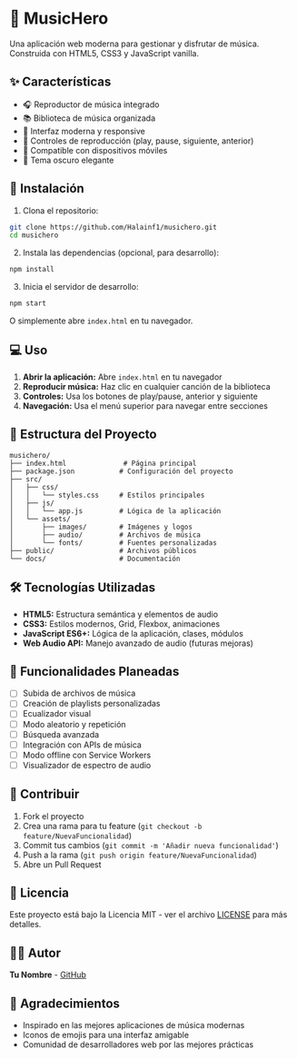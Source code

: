 # 🎵 MusicHero

Una aplicación web moderna para gestionar y disfrutar de música. Construida con HTML5, CSS3 y JavaScript vanilla.

## ✨ Características

- 🎧 Reproductor de música integrado
- 📚 Biblioteca de música organizada
- 🎨 Interfaz moderna y responsive
- 🔄 Controles de reproducción (play, pause, siguiente, anterior)
- 📱 Compatible con dispositivos móviles
- 🌙 Tema oscuro elegante

## 🚀 Instalación

1. Clona el repositorio:
```bash
git clone https://github.com/Halainf1/musichero.git
cd musichero
```

2. Instala las dependencias (opcional, para desarrollo):
```bash
npm install
```

3. Inicia el servidor de desarrollo:
```bash
npm start
```

O simplemente abre `index.html` en tu navegador.

## 💻 Uso

1. **Abrir la aplicación:** Abre `index.html` en tu navegador
2. **Reproducir música:** Haz clic en cualquier canción de la biblioteca
3. **Controles:** Usa los botones de play/pause, anterior y siguiente
4. **Navegación:** Usa el menú superior para navegar entre secciones

## 📁 Estructura del Proyecto

```
musichero/
├── index.html              # Página principal
├── package.json           # Configuración del proyecto
├── src/
│   ├── css/
│   │   └── styles.css     # Estilos principales
│   ├── js/
│   │   └── app.js         # Lógica de la aplicación
│   └── assets/
│       ├── images/        # Imágenes y logos
│       ├── audio/         # Archivos de música
│       └── fonts/         # Fuentes personalizadas
├── public/                # Archivos públicos
└── docs/                  # Documentación
```

## 🛠️ Tecnologías Utilizadas

- **HTML5:** Estructura semántica y elementos de audio
- **CSS3:** Estilos modernos, Grid, Flexbox, animaciones
- **JavaScript ES6+:** Lógica de la aplicación, clases, módulos
- **Web Audio API:** Manejo avanzado de audio (futuras mejoras)

## 🎯 Funcionalidades Planeadas

- [ ] Subida de archivos de música
- [ ] Creación de playlists personalizadas
- [ ] Ecualizador visual
- [ ] Modo aleatorio y repetición
- [ ] Búsqueda avanzada
- [ ] Integración con APIs de música
- [ ] Modo offline con Service Workers
- [ ] Visualizador de espectro de audio

## 🤝 Contribuir

1. Fork el proyecto
2. Crea una rama para tu feature (`git checkout -b feature/NuevaFuncionalidad`)
3. Commit tus cambios (`git commit -m 'Añadir nueva funcionalidad'`)
4. Push a la rama (`git push origin feature/NuevaFuncionalidad`)
5. Abre un Pull Request

## 📄 Licencia

Este proyecto está bajo la Licencia MIT - ver el archivo [LICENSE](LICENSE) para más detalles.

## 👨‍💻 Autor

**Tu Nombre** - [GitHub](https://github.com/Halainf1)

## 🙏 Agradecimientos

- Inspirado en las mejores aplicaciones de música modernas
- Iconos de emojis para una interfaz amigable
- Comunidad de desarrolladores web por las mejores prácticas

